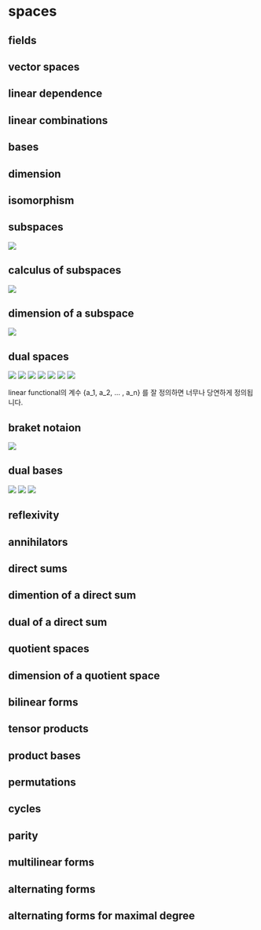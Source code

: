 # spaces #
## fields ##
## vector spaces ##
## linear dependence ##
## linear combinations ##
## bases ##
## dimension ##
## isomorphism ##
## subspaces ##
![](http://i.imgur.com/px7YrVm.jpg)
## calculus of subspaces ##
![](http://i.imgur.com/B9TFFC6.jpg)
## dimension of a subspace ##
![](http://i.imgur.com/oZoXRg4.jpg)
## dual spaces ##
![](http://i.imgur.com/TCMuHwR.jpg)
![](http://i.imgur.com/KIv479f.jpg)
![](http://i.imgur.com/3feKtKY.jpg)
![](http://i.imgur.com/PODIZ6A.jpg)
![](http://i.imgur.com/fqTuX4O.jpg)
![](http://i.imgur.com/fGkagVl.jpg)
![](http://i.imgur.com/rY6QPtS.jpg)

linear functional의 계수 {a_1, a_2, ... , a_n} 를 잘 정의하면 너무나 당연하게 정의됩니다.

 
## braket notaion ##
![](http://i.imgur.com/7rY4SnJ.jpg)
## dual bases ##
![](http://i.imgur.com/DgUDzod.jpg)
![](http://i.imgur.com/y8upSMZ.jpg)
![](http://i.imgur.com/wvKQAR8.jpg)

## reflexivity ##
## annihilators ##
## direct sums ##
## dimention of a direct sum ##
## dual of a direct sum ##
## quotient spaces ##
## dimension of a quotient space ##
## bilinear forms ##
## tensor products ##
## product bases ##
## permutations ##
## cycles ##
## parity ##
## multilinear forms ##
## alternating forms ##
## alternating forms for maximal degree ##
 
